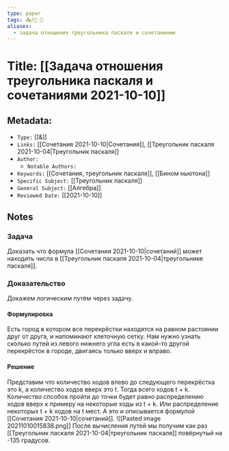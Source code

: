 ```yaml
---
type: paper
tags: 📥️/📜️ 🔢
aliases:
  - задача отношения треугольника паскаля и сочетаниями
---
```




# Title: **[[Задача отношения треугольника паскаля и сочетаниями 2021-10-10]]**


## Metadata:

- `Type:` [[&]]
- `Links:` [[Сочетания 2021-10-10|Сочетания]], [[Треугольник паскаля 2021-10-04|Треугольник паскаля]]
- `Author:` 
	- `Notable Authors:` 
- `Keywords:` [[Сочетания, треугольник паскаля]], [[Бином ньютона]]
- `Specific Subject:` [[Треугольник паскаля]]
- `General Subject:` [[Алгебра]]
- `Reviewed Date:` [[2021-10-10]]

## Notes

### Задача
Доказать что формула [[Сочетания 2021-10-10|сочетаний]] может находить числа в [[Треугольник паскаля 2021-10-04|треугольнике паскаля]].

### Доказательство
Докажем логическим путём через задачу.

#### Формулировка
Есть город в котором все перекрёстки находятся на равном растоянии друг от друга, и напоминают клеточную сетку. Нам нужно узнать сколько путей из левого нижнего угла есть в какой-то другой перекрёсток в городе, двигаясь только вверх и вправо.

#### Решение
Представим что количество ходов влево до следующего перекрёстка это k, а количество ходов вверх это t. Тогда всего ходов t + k. Количество спсобов пройти до точки будет равно распределению ходов вверх к примеру на некоторые ходы из t + k. Или распределение некоторых t + k ходов на t мест. А это и описывается формулой [[Сочетания 2021-10-10|сочетаний]].
![[Pasted image 20211010015838.png]]
После вычисления путей мы получим как раз [[Треугольник паскаля 2021-10-04|треугольник паскаля]] повёрнутый на -135 градусов.